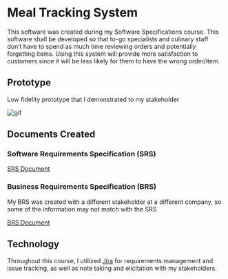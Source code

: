 # Meal Tracking System

This software was created during my Software Specifications course. This software shall be developed so that to-go specialists and culinary staff don’t have to spend as much time reviewing orders and potentially forgetting items. Using this system will provide more satisfaction to customers since it will be less likely for them to have the wrong order/item.

## Prototype
Low fidelity prototype that I demonstrated to my stakeholder

![gif](https://media.giphy.com/media/7oZy5FF41TLAojgSCj/giphy.gif)

## Documents Created

### Software Requirements Specification (SRS)
[SRS Document](https://github.com/Spexon/Meal-Tracking-System/blob/92fc66d816a8f77b0be97bd2ff00b1694dc49630/Software+Requirements+Specification.pdf)

### Business Requirements Specification (BRS)
My BRS was created with a different stakeholder at a different company, so some of the information may not match with the SRS

[BRS Document](https://github.com/Spexon/Meal-Tracking-System/blob/92fc66d816a8f77b0be97bd2ff00b1694dc49630/Business%20Requirements%20Specification.pdf)

## Technology
Throughout this course, I utilized [Jira](https://www.atlassian.com/software/jira) for requirements management and issue tracking, as well as note taking and elicitation with my stakeholders.
